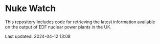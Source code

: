 # Nuke Watch

This repository includes code for retrieving the latest information available on the output of EDF nuclear power plants in the UK.

Last updated: 2024-04-12 13:08